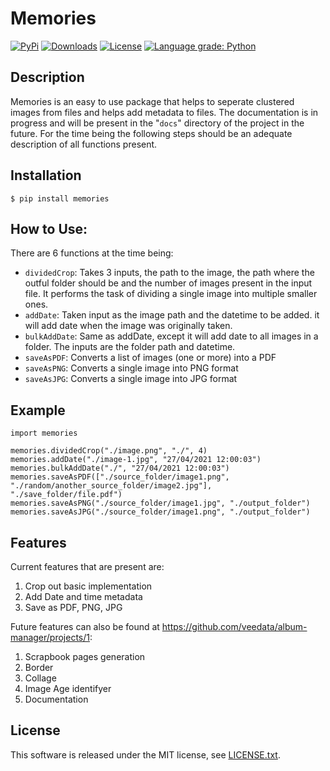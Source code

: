 Memories
======

[![PyPi](https://img.shields.io/pypi/v/memories.svg)](https://pypi.org/project/memories/)
[![Downloads](https://pepy.tech/badge/memories)](https://pepy.tech/project/memories)
[![License](https://img.shields.io/github/license/veedata/album-manager)](https://github.com/veedata/album-manager/blob/main/LICENSE.txt)
[![Language grade: Python](https://img.shields.io/lgtm/grade/python/github/veedata/album-manager)](https://lgtm.com/projects/g/veedata/album-manager/context:python)

Description
------

Memories is an easy to use package that helps to seperate clustered images from files and helps add metadata to files. The documentation is in progress and will be present in the "``docs``" directory of the project in the future. For the time being the following steps should be an adequate description of all functions present.

Installation
------

    $ pip install memories

How to Use:
------
There are 6 functions at the time being:
* ``dividedCrop``: Takes 3 inputs, the path to the image, the path where the outful folder should be and the number of images present in the input file. It performs the task of dividing a single image into multiple smaller ones. 
* ``addDate``: Taken input as the image path and the datetime to be added. it will add date when the image was originally taken.
* ``bulkAddDate``: Same as addDate, except it will add date to all images in a folder. The inputs are the folder path and datetime.
* ``saveAsPDF``: Converts a list of images (one or more) into a PDF
* ``saveAsPNG``: Converts a single image into PNG format
* ``saveAsJPG``: Converts a single image into JPG format

Example
------
  
    import memories

    memories.dividedCrop("./image.png", "./", 4)
    memories.addDate("./image-1.jpg", "27/04/2021 12:00:03")
    memories.bulkAddDate("./", "27/04/2021 12:00:03")
    memories.saveAsPDF(["./source_folder/image1.png", "./random/another_source_folder/image2.jpg"], "./save_folder/file.pdf")
    memories.saveAsPNG("./source_folder/image1.jpg", "./output_folder")
    memories.saveAsJPG("./source_folder/image1.png", "./output_folder")


Features
------

Current features that are present are: 
1. Crop out basic implementation
2. Add Date and time metadata 
3. Save as PDF, PNG, JPG

Future features can also be found at https://github.com/veedata/album-manager/projects/1:
1. Scrapbook pages generation
2. Border
3. Collage
4. Image Age identifyer
5. Documentation

License
------
This software is released under the MIT license, see [LICENSE.txt](https://github.com/veedata/album-manager/blob/main/LICENSE.txt).
